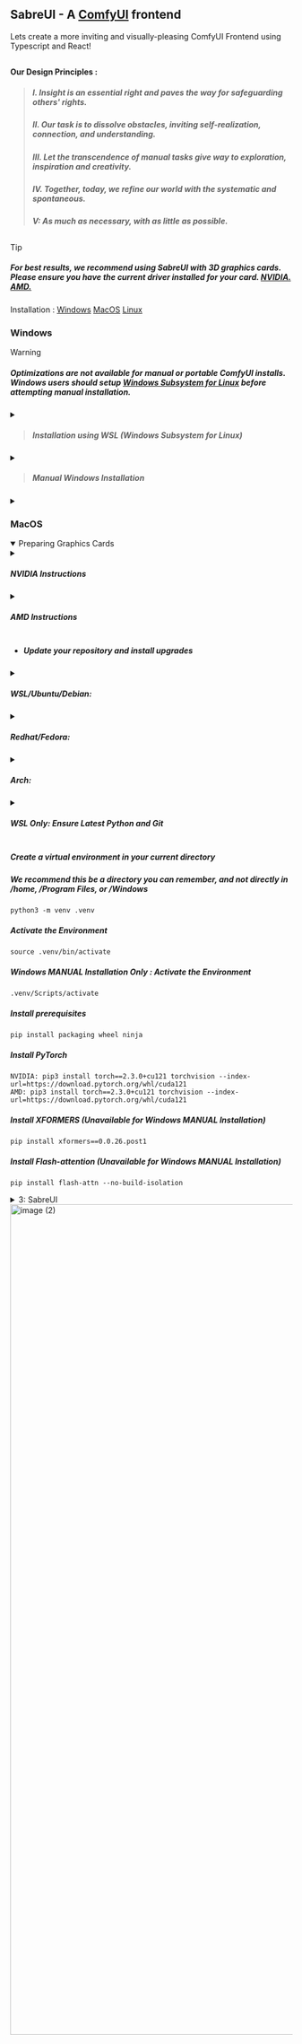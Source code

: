 ## SabreUI - A [ComfyUI](https://github.com/comfyanonymous/ComfyUI) frontend

Lets create a more inviting and visually-pleasing ComfyUI Frontend using Typescript and React!
##
#### Our Design Principles :

> ##### I. Insight is an essential right and paves the way for safeguarding others' rights.
> ##### II. Our task is to dissolve obstacles, inviting self-realization, connection, and understanding.
> ##### III. Let the transcendence of manual tasks give way to exploration, inspiration and creativity.
> ##### IV. Together, today, we refine our world with the systematic and spontaneous.
> ##### V: As much as necessary, with as little as possible.

##

> [!TIP]
>
> ##### For best results, we recommend using SabreUI with 3D graphics cards. Please ensure you have the current driver installed for your card. [NVIDIA.](https://www.nvidia.com/Download/index.aspx) [AMD.](https://www.amd.com/en/support/download/drivers.html)

Installation :  [Windows](#windows)   [MacOS](#macos)   [Linux](#linux)

<a name="windows">

  ### Windows
> [!WARNING]
> 
> ##### Optimizations are not available for manual or portable ComfyUI installs. Windows users should setup [Windows Subsystem for Linux](https://learn.microsoft.com/en-us/windows/wsl/install-manual#downloading-distributions/) before attempting manual installation.
<details><summary>

>   ##### Installation using WSL (Windows Subsystem for Linux) </summary>

> 1. ###### Allow WSL through your firewall using Powershell with the following command in CMD:
> ```
> powershell New-NetFirewallRule -Program “%SystemRoot%\System32\wsl.exe” -Action Allow -Profile Domain, Private -DisplayName “Allow WSL” > -Description “Allow WSL” -Direction Outbound
> ```
> 2. ###### Enable Control Flow Guard
> ```
> powershell Set-ProcessMitigation -Name vmcompute.exe -Enable CFG
> ```
> 3. ##### [Download And Install Ubuntu LTS for WSL](https://learn.microsoft.com/en-us/windows/wsl/install-manual#downloading-distributions) 
> #### OR
> 4.  ##### Download and Install Ubuntu LTS with Windows Subsystem for Linux from Command Line
> ```
> wsl --install -d Ubuntu --web-download
> ```
> 5. ##### Open WSL
> ```
> wsl
> ```
</details><details><summary>

>  ##### Manual Windows Installation </summary>

> 1. ##### Download [Python](https://www.python.org/downloads/windows/)
> 2. ##### Check the boxes for `Install For All` users and `Add Python.exe to PATH` in the installer
>
>   ![Screenshot 2024-06-29 161256](https://github.com/MaxTretikov/SabreUI/assets/91800957/9071ae92-1d6e-41a6-82e3-dbb6bdfd94b2)
>
> 3. ##### Download [Git](https://git-scm.com/download/win)
> 4. ##### In the installer, ensure the Git LFS box is marked
>
>    ![snip](https://github.com/MaxTretikov/SabreUI/assets/91800957/7e95f13b-e894-4499-a551-6389b62bfab6)
>
> 5. ##### Set Git to be usable from Windows Command line
>
>    ![Screenshot 2024-06-29 192323](https://github.com/MaxTretikov/SabreUI/assets/91800957/65171ec1-3b3f-4de4-b163-98607e4386fd)
>
> 6. ##### Use Windows' default console window
>
>    ![Screenshot 2024-06-29 192409](https://github.com/MaxTretikov/SabreUI/assets/91800957/850d0437-db37-4358-872b-956e9d417645)
</details><details>
<summary>

 <a name="macos" /> 
  
### MacOS </summary>

> 1. ##### Install [Xcode]https://apps.apple.com/us/app/xcode/id497799835
>   
> 2. ##### Follow Apple's Instructions [Pytorch Install Instructions](https://developer.apple.com/metal/pytorch/)

</details></details>
<details open><summary>

<a name="graphics " />
Preparing Graphics Cards
</summary>

<details><summary>

##### NVIDIA Instructions </summary>

> 1. ##### a. Get NVIDIA keys
> ```
> wget https://developer.download.nvidia.com/compute/cuda/repos/wsl-ubuntu/x86_64/cuda-keyring_1.1-1_all.deb
> ```

> OR
> 1. ##### b. Add NVIDIA to your repo sources file
> ```
> sudo 'echo "http://developer.download.nvidia.com/compute/cuda/repos/wsl-ubuntu/x86_64 /" > /etc/apt/sources.list.d/cuda.list'
> ```

> 2. ##### Install Key
> ```
> sudo dpkg -i cuda-keyring_1.1-1_all.deb
> ```

> 3. ##### Install CUDA
> ```
> sudo apt-get -y install cuda-toolkit-12-5
> ```
</details>
<details><summary>

##### AMD Instructions </summary>
> 
> 1. ###### 
</details>

- ##### Update your repository and install upgrades

<details>
 <summary>

##### WSL/Ubuntu/Debian: </summary>
  ```
 sudo apt-get -y update & sudo apt-get -y upgrade
```
</details>
<details><summary>

##### Redhat/Fedora: </summary>
  ```
  sudo dnf update & sudo dnf upgrade
```
</details>
<details><summary>

##### Arch: </summary>
  ```
  sudo pacman -Syu
```
</details>
</details>
<details><summary>

##### WSL Only: Ensure Latest Python and Git</summary>
```
sudo apt-get -y install python3 python3-venv python3-pip git
```
</details>

##### Create a virtual environment in your current directory
##### We recommend this be a directory you can remember, and not directly in /home, /Program Files, or /Windows
```
python3 -m venv .venv
```
##### Activate the Environment
```
source .venv/bin/activate
```
##### Windows MANUAL Installation Only : Activate the Environment
```
.venv/Scripts/activate
```
##### Install prerequisites
```
pip install packaging wheel ninja
```

##### Install PyTorch 
```
NVIDIA: pip3 install torch==2.3.0+cu121 torchvision --index-url=https://download.pytorch.org/whl/cuda121
AMD: pip3 install torch==2.3.0+cu121 torchvision --index-url=https://download.pytorch.org/whl/cuda121
```

##### Install XFORMERS (Unavailable for Windows MANUAL Installation)
```
pip install xformers==0.0.26.post1
```
##### Install Flash-attention (Unavailable for Windows MANUAL Installation)
```
pip install flash-attn --no-build-isolation
```
</details>
</details>
<details>
<summary>

<a name="sabre" />
  3: SabreUI
  
  </summary>

  > ##### The quickest way to get into SabreUI is to clone our [ComfyUI fork.](https://github.com/MaxTretikov/ComfyUI/)
  > ##### This is the purest vision we have for ComfyUI, able to switch on the fly between the classic interface and Sabre.
  > ##### Extended functionality of [ComfyUI](https://github.com/comfyanonymous/ComfyUI) will soon allow you to run SabreUI from command line option.

##### Once your virtual environment has Pytorch/XFormers/Flash-Attn, install to the current folder. This will add a new folder named `ComfyUI` in your current directory
```
git clone https://github.com/Maxtretikov/ComfyUI.git
```

##### Install the requirements to run ComfyUI
```
cd ComfyUI
pip install -r requirements.txt
```

##### Launch ComfyUI
```
python ComfyUI\main.py --output-directory /yourfoldernamehere --input-directory /yourfoldernamehere/input
```

##### Open your browser to [127.0.0.1:8188](https://127.0.0.1:8188)

##### Choose SabreUI from the settings menu 

</details>


  <img width="1481" alt="image (2)" src="https://github.com/exdysa/SabreUI/assets/91800957/fbacfdb4-3941-4da5-aa3c-79787a3f4d22">
